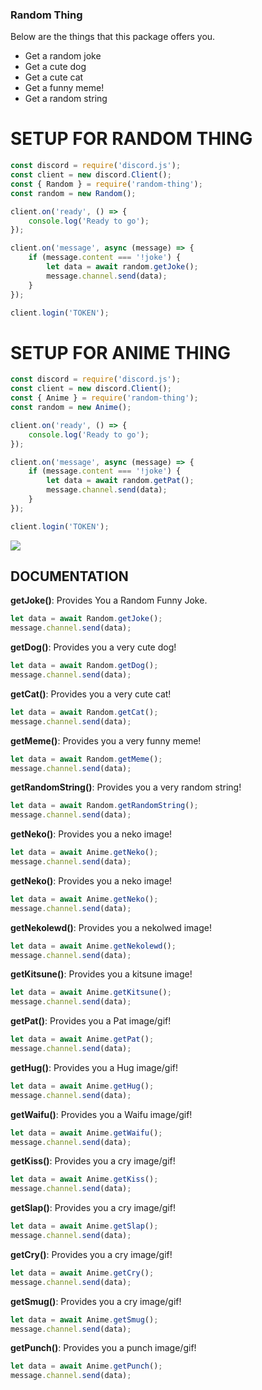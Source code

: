 ### Random Thing

Below are the things that this package offers you.

- Get a random joke
- Get a cute dog
- Get a cute cat
- Get a funny meme!
- Get a random string

# SETUP FOR RANDOM THING

```js
const discord = require('discord.js');
const client = new discord.Client();
const { Random } = require('random-thing');
const random = new Random();

client.on('ready', () => {
	console.log('Ready to go');
});

client.on('message', async (message) => {
	if (message.content === '!joke') {
		let data = await random.getJoke();
		message.channel.send(data);
	}
});

client.login('TOKEN');
```

# SETUP FOR ANIME THING

```js
const discord = require('discord.js');
const client = new discord.Client();
const { Anime } = require('random-thing');
const random = new Anime();

client.on('ready', () => {
	console.log('Ready to go');
});

client.on('message', async (message) => {
	if (message.content === '!joke') {
		let data = await random.getPat();
		message.channel.send(data);
	}
});

client.login('TOKEN');
```

![](https://cdn.discordapp.com/attachments/736669581690536067/755165775765176402/Screen_Shot_2020-09-14_at_3.35.33_PM.png)

## DOCUMENTATION

**getJoke()**: Provides You a Random Funny Joke.

```js
let data = await Random.getJoke();
message.channel.send(data);
```

**getDog()**: Provides you a very cute dog!

```js
let data = await Random.getDog();
message.channel.send(data);
```

**getCat()**: Provides you a very cute cat!

```js
let data = await Random.getCat();
message.channel.send(data);
```

**getMeme()**: Provides you a very funny meme!

```js
let data = await Random.getMeme();
message.channel.send(data);
```

**getRandomString()**: Provides you a very random string!

```js
let data = await Random.getRandomString();
message.channel.send(data);
```

**getNeko()**: Provides you a neko image!

```js
let data = await Anime.getNeko();
message.channel.send(data);
```

**getNeko()**: Provides you a neko image!

```js
let data = await Anime.getNeko();
message.channel.send(data);
```

**getNekolewd()**: Provides you a nekolwed image!

```js
let data = await Anime.getNekolewd();
message.channel.send(data);
```

**getKitsune()**: Provides you a kitsune image!

```js
let data = await Anime.getKitsune();
message.channel.send(data);
```

**getPat()**: Provides you a Pat image/gif!

```js
let data = await Anime.getPat();
message.channel.send(data);
```

**getHug()**: Provides you a Hug image/gif!

```js
let data = await Anime.getHug();
message.channel.send(data);
```

**getWaifu()**: Provides you a Waifu image/gif!

```js
let data = await Anime.getWaifu();
message.channel.send(data);
```

**getKiss()**: Provides you a cry image/gif!

```js
let data = await Anime.getKiss();
message.channel.send(data);
```

**getSlap()**: Provides you a cry image/gif!

```js
let data = await Anime.getSlap();
message.channel.send(data);
```

**getCry()**: Provides you a cry image/gif!

```js
let data = await Anime.getCry();
message.channel.send(data);
```

**getSmug()**: Provides you a cry image/gif!

```js
let data = await Anime.getSmug();
message.channel.send(data);
```

**getPunch()**: Provides you a punch image/gif!

```js
let data = await Anime.getPunch();
message.channel.send(data);
```
